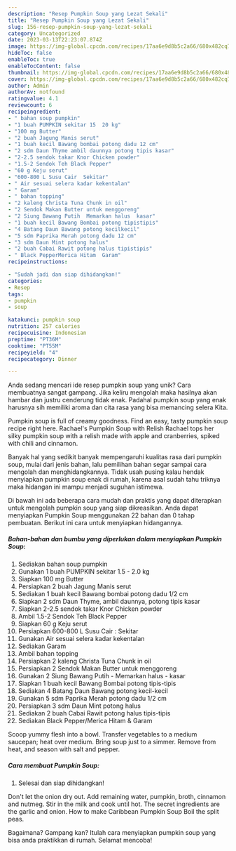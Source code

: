 ```yaml
---
description: "Resep Pumpkin Soup yang Lezat Sekali"
title: "Resep Pumpkin Soup yang Lezat Sekali"
slug: 156-resep-pumpkin-soup-yang-lezat-sekali
category: Uncategorized
date: 2023-03-13T22:23:07.874Z
image: https://img-global.cpcdn.com/recipes/17aa6e9d8b5c2a66/680x482cq70/pumpkin-soup-foto-resep-utama.jpg
hideToc: false
enableToc: true
enableTocContent: false
thumbnail: https://img-global.cpcdn.com/recipes/17aa6e9d8b5c2a66/680x482cq70/pumpkin-soup-foto-resep-utama.jpg
cover: https://img-global.cpcdn.com/recipes/17aa6e9d8b5c2a66/680x482cq70/pumpkin-soup-foto-resep-utama.jpg
author: Admin
authorAv: notfound
ratingvalue: 4.1
reviewcount: 6
recipeingredient:
- " bahan soup pumpkin"
- "1 buah PUMPKIN sekitar 15  20 kg"
- "100 mg Butter"
- "2 buah Jagung Manis serut"
- "1 buah kecil Bawang bombai potong dadu 12 cm"
- "2 sdm Daun Thyme ambil daunnya potong tipis kasar"
- "2-2.5 sendok takar Knor Chicken powder"
- "1.5-2 Sendok Teh Black Pepper"
- "60 g Keju serut"
- "600-800 L Susu Cair  Sekitar"
- " Air sesuai selera kadar kekentalan"
- " Garam"
- " bahan topping"
- "2 kaleng Christa Tuna Chunk in oil"
- "2 Sendok Makan Butter untuk menggoreng"
- "2 Siung Bawang Putih  Memarkan halus  kasar"
- "1 buah kecil Bawang Bombai potong tipistipis"
- "4 Batang Daun Bawang potong kecilkecil"
- "5 sdm Paprika Merah potong dadu 12 cm"
- "3 sdm Daun Mint potong halus"
- "2 buah Cabai Rawit potong halus tipistipis"
- " Black PepperMerica Hitam  Garam"
recipeinstructions:

- "Sudah jadi dan siap dihidangkan!"
categories:
- Resep
tags:
- pumpkin
- soup

katakunci: pumpkin soup 
nutrition: 257 calories
recipecuisine: Indonesian
preptime: "PT36M"
cooktime: "PT55M"
recipeyield: "4"
recipecategory: Dinner

---
```





Anda sedang mencari ide resep pumpkin soup yang unik? Cara membuatnya sangat gampang. Jika keliru mengolah maka hasilnya akan hambar dan justru cenderung tidak enak. Padahal pumpkin soup yang enak harusnya sih memiliki aroma dan cita rasa yang bisa memancing selera Kita.





Pumpkin soup is full of creamy goodness. Find an easy, tasty pumpkin soup recipe right here. Rachael&#39;s Pumpkin Soup with Relish Rachael tops her silky pumpkin soup with a relish made with apple and cranberries, spiked with chili and cinnamon.

Banyak hal yang sedikit banyak mempengaruhi kualitas rasa dari pumpkin soup, mulai dari jenis bahan, lalu pemilihan bahan segar sampai cara mengolah dan menghidangkannya. Tidak usah pusing kalau hendak menyiapkan pumpkin soup enak di rumah, karena asal sudah tahu triknya maka hidangan ini mampu menjadi suguhan istimewa.






Di bawah ini ada beberapa cara mudah dan praktis yang dapat diterapkan untuk mengolah pumpkin soup yang siap dikreasikan. Anda dapat menyiapkan Pumpkin Soup menggunakan 22 bahan dan 0 tahap pembuatan. Berikut ini cara untuk menyiapkan hidangannya.

<!--inarticleads1-->

##### Bahan-bahan dan bumbu yang diperlukan dalam menyiapkan Pumpkin Soup:

1. Sediakan  bahan soup pumpkin
1. Gunakan 1 buah PUMPKIN sekitar 1.5 - 2.0 kg
1. Siapkan 100 mg Butter
1. Persiapkan 2 buah Jagung Manis serut
1. Sediakan 1 buah kecil Bawang bombai potong dadu 1/2 cm
1. Siapkan 2 sdm Daun Thyme, ambil daunnya, potong tipis kasar
1. Siapkan 2-2.5 sendok takar Knor Chicken powder
1. Ambil 1.5-2 Sendok Teh Black Pepper
1. Siapkan 60 g Keju serut
1. Persiapkan 600-800 L Susu Cair : Sekitar
1. Gunakan  Air sesuai selera kadar kekentalan
1. Sediakan  Garam
1. Ambil  bahan topping
1. Persiapkan 2 kaleng Christa Tuna Chunk in oil
1. Persiapkan 2 Sendok Makan Butter untuk menggoreng
1. Gunakan 2 Siung Bawang Putih - Memarkan halus - kasar
1. Siapkan 1 buah kecil Bawang Bombai potong tipis-tipis
1. Sediakan 4 Batang Daun Bawang potong kecil-kecil
1. Gunakan 5 sdm Paprika Merah potong dadu 1/2 cm
1. Persiapkan 3 sdm Daun Mint potong halus
1. Sediakan 2 buah Cabai Rawit potong halus tipis-tipis
1. Sediakan  Black Pepper/Merica Hitam &amp; Garam


Scoop yummy flesh into a bowl. Transfer vegetables to a medium saucepan; heat over medium. Bring soup just to a simmer. Remove from heat, and season with salt and pepper. 

<!--inarticleads2-->

##### Cara membuat Pumpkin Soup:


1. Selesai dan siap dihidangkan!

Don&#39;t let the onion dry out. Add remaining water, pumpkin, broth, cinnamon and nutmeg. Stir in the milk and cook until hot. The secret ingredients are the garlic and onion. How to make Caribbean Pumpkin Soup Boil the split peas. 

Bagaimana? Gampang kan? Itulah cara menyiapkan pumpkin soup yang bisa anda praktikkan di rumah. Selamat mencoba!
